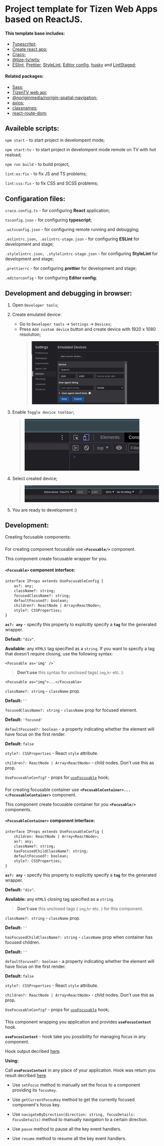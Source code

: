 # Project template for Tizen Web Apps based on ReactJS.

#### This template base includes:

- [Typescritpt](https://www.npmjs.com/package/typescript);
- [Create react app](https://www.npmjs.com/package/create-react-app);
- [Craco](https://www.npmjs.com/package/@craco/craco);
- [@tize-tv/wits](https://github.com/Samsung/Wits);
- [ESlint](https://www.npmjs.com/package/eslint), [Prettier](https://www.npmjs.com/package/prettier), [StyleLint](https://www.npmjs.com/package/stylelint), [Editor config](https://editorconfig.org/), [husky](https://www.npmjs.com/package/husky) and [LintStaged](https://www.npmjs.com/package/lint-staged);

#### Related packages:

- [Sass](https://www.npmjs.com/package/sass);
- [TizenTV web api](https://www.npmjs.com/package/tizen-tv-webapis);
- [@noriginmedia/norigin-spatial-navigation](https://www.npmjs.com/package/@noriginmedia/norigin-spatial-navigation);
- [axios](https://www.npmjs.com/package/axios);
- [classnames](https://www.npmjs.com/package/classnames);
- [react-route-dom](https://reactrouter.com/en/main);

## Availeble scripts:

`npm start` - to start project in develompent mode;

`npm start:tv` - to start project in develompent mode remote on TV with hot reaload;

`npm run build` - to build project;

`lint:es:fix` - to fix JS and TS problems;

`lint:css:fix` - to fix CSS and SCSS problems;

## Configaration files:

`craco.config.ts` - for configuring **React** application;

`tsconfig.json` - for configuring **typescript**;

`.witsconfig.json` - for configuring remote running and debugging;

`.eslintrc.json, .eslintrc-stage.json` - for configuring **ESLint** for development and stage;

`.stylelintrc.json, .stylelintrc-stage.json` - for configuring **StyleLint** for development and stage;

`.prettierrc` - for configuring **prettier** for development and stage;

`.editorconfig` - for configuring **Editor config**;

## Development and debugging in browser:

1. Open `Developer tools`;

2. Create emulated device:

   - Go to `Developer tools` -> `Settings` -> `Devices`;
   - Press `Add custom device` button and create device with 1920 x 1080 resolution;
     > ![Device creating UI image](readme_assets/emulated-devices.png)

3. Enable `Toggle device toolbar`;

   > ![Toolbar image](readme_assets/device-toolbar.png)

4. Select created device;

   > ![Selecting device image](readme_assets/select-device.png)

5. You are ready to development :)

## Development:

Creating focusable components:

### **<Focusable/>**

For creating component focusable use **`<Focusable/>`** component.

This component create focusable wrapper for you.

#### **`<Focusable>`** component interface:

    interface IProps extends UseFocusableConfig {
        as?: any;
        className?: string;
        focusedClassName?: string;
        defaultFocused?: boolean;
        children?: ReactNode | Array<ReactNode>;
        style?: CSSProperties;
    }

**`as?: any`** - specify this property to explicitly specify a **`tag`** for the generated wrapper.

**Default:** `"div"`.

**Available:** any `HTML5` tag specified as a `string`. If you want to specify a tag that doesn't require closing, use the following syntax:

```
<Focusable as='img' />`
```

> **Don't use** this syntax for unclosed tags( `img`,`hr` etc. ):

```
<Focusable as="img">...</Focusable>
```

`className?: string` - `className` prop.

**Default:** `''`

`focusedClassName?: string` - `className` prop for focused element.

**Default:** `'focused'`

`defaultFocused?: boolean` -
a property indicating whether the element will have focus on the first render.

**Default:** `false`

`style?: CSSProperties` - React `style` attribute.

`children?: ReactNode | Array<ReactNode>` - child nodes. Don't use this as prop.

`UseFocusableConfig?` - props for [`useFocusable`](https://github.com/NoriginMedia/norigin-spatial-navigation#usefocusable-hook) hook;

### **<FocusableContainer/>**

For creating focusable container use **`<FocusableContainer>...</FocusableContainer>`** component.

This component create focusable container for you **`<Focusable/>`** components.

#### **`<FocusableContainer>`** component interface:

    interface IProps extends UseFocusableConfig {
        children: ReactNode | Array<ReactNode>;
    	as?: any;
        className?: string;
        hasFocusedChildClassName?: string;
        defaultFocused?: boolean;
        style?: CSSProperties;
    }

**`as?: any`** - specify this property to explicitly specify a **`tag`** for the generated wrapper.

**Default:** `"div"`.

**Available:** any `HTML5` closing tag specified as a `string`.

> **Don't use** this unclosed tags ( `img`,`hr` etc. ) for this component.

`className?: string` - `className` prop.

**Default:** `''`

`hasFocusedChildClassName?: string` - `className` prop when container has focused children.

**Default:** `''`

`defaultFocused?: boolean` -
a property indicating whether the element will have focus on the first render.

**Default:** `false`

`style?: CSSProperties` - React `style` attribute.

`children?: ReactNode | Array<ReactNode>` - child nodes. Don't use this as prop.

`UseFocusableConfig?` - props for [`useFocusable`](https://github.com/NoriginMedia/norigin-spatial-navigation#usefocusable-hook) hook;

### <FocusProvider />

This component wrapping you application and provides **`useFocusContext`** hook.

**`useFocusContext`** - hook take you possibility for managing focus in any component.

Hook output decribed [here](https://github.com/NoriginMedia/norigin-spatial-navigation#hook-output).

**Using:**

Call **`useFocusContext`** in any place of your application. Hook was return you result decribed [here](https://github.com/NoriginMedia/norigin-spatial-navigation#hook-output).

- Use `setFocus` method to manually set the focus to a component providing its `focusKey`.

- Use `getCurrentFocusKey` method to get the currently focused component's focus key.

- Use `navigateByDirection(direction: string, focusDetails: FocusDetails)` method to manually navigation to a certain direction.

- Use `pause` method to pause all the key event handlers.

- Use `resume` method to resume all the key event handlers.

